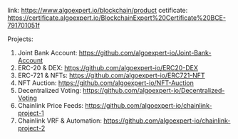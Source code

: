 link: https://www.algoexpert.io/blockchain/product
cetificate: https://certificate.algoexpert.io/BlockchainExpert%20Certificate%20BCE-791701051f

Projects:

1. Joint Bank Account: https://github.com/algoexpert-io/Joint-Bank-Account
2. ERC-20 & DEX: https://github.com/algoexpert-io/ERC20-DEX
3. ERC-721 & NFTs: https://github.com/algoexpert-io/ERC721-NFT
4. NFT Auction: https://github.com/algoexpert-io/NFT-Auction
5. Decentralized Voting: https://github.com/algoexpert-io/Decentralized-Voting
6. Chainlink Price Feeds: https://github.com/algoexpert-io/chainlink-project-1
7. Chainlink VRF & Automation: https://github.com/algoexpert-io/chainlink-project-2
